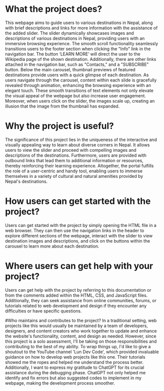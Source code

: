 # What the project does?
This webpage aims to guide users to various destinations in Nepal, along with brief descriptions and links for more information with the assistance of the added slider. The slider dynamically showcases images and descriptions of various destinations in Nepal, providing users with an immersive browsing experience. The smooth scroll functionality seamlessly transitions users to the footer section when clicking the "Info" link in the navigation bar. The button ‘LEARN MORE’ will direct the user to the Wikipedia page of the shown destination. Additionally, there are other links attached in the navigation bar, such as "Contacts," and a "SUBSCRIBE" button.
Below the main carousel, thumbnail previews of featured destinations provide users with a quick glimpse of each destination. As users navigate through the carousel, content within each slide is gracefully revealed through animation, enhancing the browsing experience with an elegant touch. These smooth transitions of text elements not only elevate the visual appeal of the webpage but also increase user engagement. Moreover, when users click on the slider, the images scale up, creating an illusion that the image from the thumbnail has expanded. 

# Why the project is useful?
The significance of this project lies in the uniqueness of the interactive and visually appealing way to learn about diverse corners in Nepal. It allows users to view the slider and proceed with compelling images and descriptions of the destinations. Furthermore, users are provided with outbound links that lead them to additional information or resources, thereby reinforcing their learning experience. Altogether, the portal fulfills the role of a user-centric and handy tool, enabling users to immerse themselves in a variety of cultural and natural amenities provided by Nepal's destinations.

# How users can get started with the project?
Users can get started with the project by simply opening the HTML file in a web browser. They can then use the navigation links in the header to explore different sections of the webpage, interact with the slider to view destination images and descriptions, and click on the buttons within the carousel to learn more about each destination.

# Where users can get help with your project?
Users can get help with the project by referring to this documentation or from the comments added within the HTML, CSS, and JavaScript files. Additionally, they can seek assistance from online communities, forums, or tutorials related to web development and design if they encounter any difficulties or have specific questions.

#Who maintains and contributes to the project?
In a traditional setting, web projects like this would usually be maintained by a team of developers, designers, and content creators who work together to update and enhance the website's functionality, content, and design as needed. However, since this project is a solo assessment, I'll be taking on those responsibilities and contributing to the best of my ability.
To wrap things up, I'd like to give a shoutout to the YouTube channel 'Lun Dev Code', which provided invaluable guidance on how to develop web projects like this one. Their tutorials showed me the ropes and helped me understand the process better. Additionally, I want to express my gratitude to ChatGPT for its crucial assistance during the debugging phase. ChatGPT not only helped me identify and fix errors but also suggested codes to implement in my webpage, making the development process smoother.
